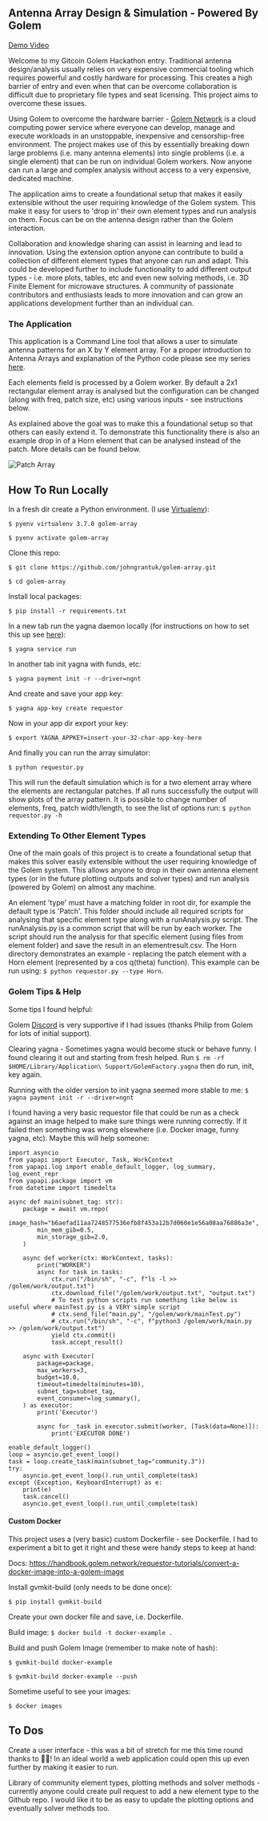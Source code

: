 ## Antenna Array Design & Simulation - Powered By Golem

[Demo Video](https://youtu.be/wa4zohSWmtA)

Welcome to my Gitcoin Golem Hackathon entry. Traditional antenna design/analysis usually relies on very expensive commercial tooling which requires powerful and costly hardware for processing. This creates a high barrier of entry and even when that can be overcome collaboration is difficult due to proprietary file types and seat licensing. This project aims to overcome these issues.

Using Golem to overcome the hardware barrier - [Golem Network](https://golem.network/) is a cloud computing power service where everyone can develop, manage and execute workloads in an unstoppable, inexpensive and censorship-free environment. The project makes use of this by essentially breaking down large problems (i.e. many antenna elements) into single problems (i.e. a single element) that can be run on individual Golem workers. Now anyone can run a large and complex analysis without access to a very expensive, dedicated machine.

The application aims to create a foundational setup that makes it easily extensible without the user requiring knowledge of the Golem system. This make it easy for users to 'drop in' their own element types and run analysis on them. Focus can be on the antenna design rather than the Golem interaction.

Collaboration and knowledge sharing can assist in learning and lead to innovation. Using the extension option anyone can contribute to build a collection of different element types that anyone can run and adapt. This could be developed further to include functionality to add different output types - i.e. more plots, tables, etc and even new solving methods, i.e. 3D Finite Element for microwave structures. A community of passionate contributors and enthusiasts leads to more innovation and can grow an applications development further than an individual can.

### The Application

This application is a Command Line tool that allows a user to simulate antenna patterns for an X by Y element array. For a proper introduction to Antenna Arrays and explanation of the Python code please see my series [here](https://johngrant.medium.com/antenna-arrays-and-python-introduction-8e3b612ecdfb).

Each elements field is processed by a Golem worker. By default a 2x1 rectangular element array is analysed but the configuration can be changed (along with freq, patch size, etc) using various inputs - see instructions below.

As explained above the goal was to make this a foundational setup so that others can easily extend it. To demonstrate this functionality there is also an example drop in of a Horn element that can be analysed instead of the patch. More details can be found below.

![Patch Array](Screenshot-Output.png)

## How To Run Locally

In a fresh dir create a Python environment. (I use [Virtualenv](https://virtualenv.pypa.io/en/stable/)):

`$ pyenv virtualenv 3.7.0 golem-array`

`$ pyenv activate golem-array`

Clone this repo:

`$ git clone https://github.com/johngrantuk/golem-array.git`

`$ cd golem-array`

Install local packages:

`$ pip install -r requirements.txt`

In a new tab run the yagna daemon locally (for instructions on how to set this up see [here](https://handbook.golem.network/requestor-tutorials/flash-tutorial-of-requestor-development#running-the-yagna-daemon)):

`$ yagna service run`

In another tab init yagna with funds, etc:

`$ yagna payment init -r --driver=ngnt`

And create and save your app key:

`$ yagna app-key create requestor`

Now in your app dir export your key:

`$ export YAGNA_APPKEY=insert-your-32-char-app-key-here`

And finally you can run the array simulator:

`$ python requestor.py`

This will run the default simulation which is for a two element array where the elements are rectangular patches. If all runs successfully the output will show plots of the array pattern. It is possible to change number of elements, freq, patch width/length, to see the list of options run: `$ python requestor.py -h`

### Extending To Other Element Types

One of the main goals of this project is to create a foundational setup that makes this solver easily extensible without the user requiring knowledge of the Golem system. This allows anyone to drop in their own antenna element types (or in the future plotting outputs and solver types) and run analysis (powered by Golem) on almost any machine.

An element 'type' must have a matching folder in root dir, for example the default type is 'Patch'. This folder should include all required scripts for analysing that specific element type along with a runAnalysis.py script. The runAnalysis.py is a common script that will be run by each worker. The script should run the analysis for that specific element (using files from element folder) and save the result in an elementresult.csv. The Horn directory demonstrates an example - replacing the patch element with a Horn element (represented by a cos q(theta) function). This example can be run using: `$ python requestor.py --type Horn`.

### Golem Tips & Help

Some tips I found helpful:

Golem [Discord](https://discord.com/invite/y29dtcM) is very supportive if I had issues (thanks Philip from Golem for lots of initial support).

Clearing yagna - Sometimes yagna would become stuck or behave funny. I found clearing it out and starting from fresh helped. Run `$ rm -rf $HOME/Library/Application\ Support/GolemFactory.yagna` then do run, init, key again.

Running with the older version to init yagna seemed more stable to me: `$ yagna payment init -r --driver=ngnt`

I found having a very basic requestor file that could be run as a check against an image helped to make sure things were running correctly. If it failed then something was wrong elsewhere (i.e. Docker image, funny yagna, etc). Maybe this will help someone:

```
import asyncio
from yapapi import Executor, Task, WorkContext
from yapapi.log import enable_default_logger, log_summary, log_event_repr
from yapapi.package import vm
from datetime import timedelta

async def main(subnet_tag: str):
    package = await vm.repo(
        image_hash="b6aefad11aa7248577536efb8f453a12b7d060e1e56a08aa76886a3e",
        min_mem_gib=0.5,
        min_storage_gib=2.0,
    )

    async def worker(ctx: WorkContext, tasks):
        print("WORKER")
        async for task in tasks:
            ctx.run("/bin/sh", "-c", f"ls -l >> /golem/work/output.txt")
            ctx.download_file("/golem/work/output.txt", "output.txt")
            # To test python scripts run something like below is useful where mainTest.py is a VERY simple script
            # ctx.send_file("main.py", "/golem/work/mainTest.py")
            # ctx.run("/bin/sh", "-c", f"python3 /golem/work/main.py >> /golem/work/output.txt")
            yield ctx.commit()
            task.accept_result()

    async with Executor(
        package=package,
        max_workers=3,
        budget=10.0,
        timeout=timedelta(minutes=10),
        subnet_tag=subnet_tag,
        event_consumer=log_summary(),
    ) as executor:
        print('Executor')

        async for _task in executor.submit(worker, [Task(data=None)]):
            print('EXECUTOR DONE')

enable_default_logger()
loop = asyncio.get_event_loop()
task = loop.create_task(main(subnet_tag="community.3"))
try:
    asyncio.get_event_loop().run_until_complete(task)
except (Exception, KeyboardInterrupt) as e:
    print(e)
    task.cancel()
    asyncio.get_event_loop().run_until_complete(task)
```

#### Custom Docker

This project uses a (very basic) custom Dockerfile - see Dockerfile. I had to experiment a bit to get it right and these were handy steps to keep at hand:

Docs: https://handbook.golem.network/requestor-tutorials/convert-a-docker-image-into-a-golem-image

Install gvmkit-build (only needs to be done once):

`$ pip install gvmkit-build`

Create your own docker file and save, i.e. Dockerfile.

Build image: `$ docker build -t docker-example .`

Build and push Golem Image (remember to make note of hash):

`$ gvmkit-build docker-example`

`$ gvmkit-build docker-example --push`

Sometime useful to see your images:

`$ docker images`

## To Dos

Create a user interface - this was a bit of stretch for me this time round thanks to 🎅🎄! In an ideal world a web application could open this up even further by making it easier to run.

Library of community element types, plotting methods and solver methods - currently anyone could create pull request to add a new element type to the Github repo. I would like it to be as easy to update the plotting options and eventually solver methods too.  
